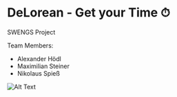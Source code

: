 # DeLorean - Get your Time ⏱

SWENGS Project


Team Members:
- Alexander Hödl
- Maximilian Steiner
- Nikolaus Spieß



![Alt Text](https://media.giphy.com/media/BRpMznCmYTiik/giphy.gif)

